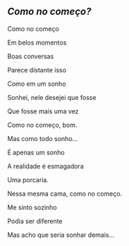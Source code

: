 ## *Como no começo?*

Como no começo

Em belos momentos

Boas conversas

Parece distante isso



Como em um sonho

Sonhei, nele desejei que fosse

Que fosse mais uma vez

Como no começo, bom.



Mas como todo sonho...

É apenas um sonho

A realidade é esmagadora

Uma porcaria.



Nessa mesma cama, como no começo.

Me sinto sozinho

Podia ser diferente

Mas acho que seria sonhar demais...